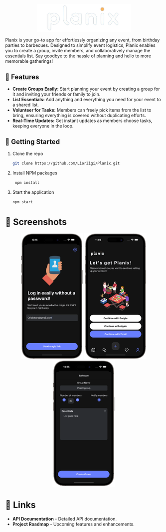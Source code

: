 <p align="center">
  <img src="assets/Planix.png" alt="Planix Logo" width="300"/>
</p>

<p>
Planix is your go-to app for effortlessly organizing any event, from birthday parties to barbecues. Designed to simplify event logistics, Planix enables you to create a group, invite members, and collaboratively manage the essentials list. Say goodbye to the hassle of planning and hello to more memorable gatherings!
</p>

## 📲  Features

- **Create Groups Easily:** Start planning your event by creating a group for it and inviting your friends or family to join.
- **List Essentials:** Add anything and everything you need for your event to a shared list.
- **Volunteer for Tasks:** Members can freely pick items from the list to bring, ensuring everything is covered without duplicating efforts.
- **Real-Time Updates:** Get instant updates as members choose tasks, keeping everyone in the loop.

## 🚀  Getting Started

1. Clone the repo
   ```sh
   git clone https://github.com/LiorZigi/Planix.git
   ```
2. Install NPM packages
   ```sh
    npm install
   ```
3. Start the application
   ```sh
   npm start
   ```

# 📸  Screenshots

<p align="center">
  <img src="assets/email-login-portrait.png" alt="Planix Logo" width="200"/>
  <img src="assets/auth-screen-portrait.png" alt="Planix Logo" width="200"/>
  <img src="assets/event-modal-portrait.png" alt="Planix Logo" width="200"/>
</p>

# 🔗  Links

- **API Documentation** - Detailed API documentation.
- **Project Roadmap** - Upcoming features and enhancements.
